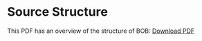 # Source Structure
This PDF has an overview of the structure of BOB: <a href="https://github.com/IBM/ibmi-bob/blob/master/docs/assets/BobDetails.pdf">Download PDF</a>